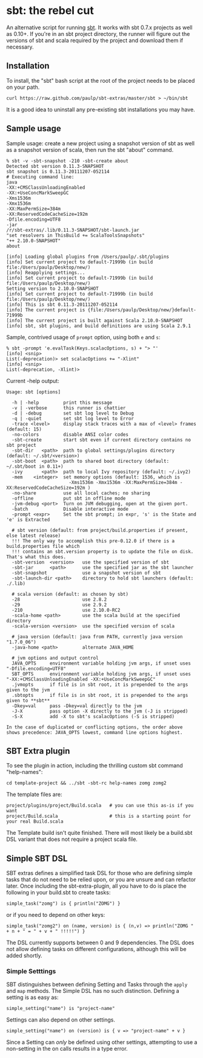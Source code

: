 sbt: the rebel cut
==================

An alternative script for running [sbt](https://github.com/harrah/xsbt).
It works with sbt 0.7.x projects as well as 0.10+. If you're in an sbt
project directory, the runner will figure out the versions of sbt and
scala required by the project and download them if necessary.

## Installation
To install, the "sbt" bash script at the root of the project needs to be placed on your path.

    curl https://raw.github.com/paulp/sbt-extras/master/sbt > ~/bin/sbt

It is a good idea to uninstall any pre-existing sbt installations you may have.

## Sample usage

Sample usage: create a new project using a snapshot version of sbt as
well as a snapshot version of scala, then run the sbt "about" command.

    % sbt -v -sbt-snapshot -210 -sbt-create about
    Detected sbt version 0.11.3-SNAPSHOT
    sbt snapshot is 0.11.3-20111207-052114
    # Executing command line:
    java
    -XX:+CMSClassUnloadingEnabled
    -XX:+UseConcMarkSweepGC
    -Xms1536m
    -Xmx1536m
    -XX:MaxPermSize=384m
    -XX:ReservedCodeCacheSize=192m
    -Dfile.encoding=UTF8
    -jar
    /r/sbt-extras/.lib/0.11.3-SNAPSHOT/sbt-launch.jar
    "set resolvers in ThisBuild += ScalaToolsSnapshots"
    "++ 2.10.0-SNAPSHOT"
    about

    [info] Loading global plugins from /Users/paulp/.sbt/plugins
    [info] Set current project to default-71999b (in build file:/Users/paulp/Desktop/new/)
    [info] Reapplying settings...
    [info] Set current project to default-71999b (in build file:/Users/paulp/Desktop/new/)
    Setting version to 2.10.0-SNAPSHOT
    [info] Set current project to default-71999b (in build file:/Users/paulp/Desktop/new/)
    [info] This is sbt 0.11.3-20111207-052114
    [info] The current project is {file:/Users/paulp/Desktop/new/}default-71999b
    [info] The current project is built against Scala 2.10.0-SNAPSHOT
    [info] sbt, sbt plugins, and build definitions are using Scala 2.9.1

Sample, contrived usage of `prompt` option, using both `e` and `s`:

    % sbt -prompt 'e.evalTask(Keys.scalacOptions, s) + "> "'
    [info] <snip>
    List(-deprecation)> set scalacOptions += "-Xlint"
    [info] <snip>
    List(-deprecation, -Xlint)>

Current -help output:

    Usage: sbt [options]

      -h | -help         print this message
      -v | -verbose      this runner is chattier
      -d | -debug        set sbt log level to Debug
      -q | -quiet        set sbt log level to Error
      -trace <level>     display stack traces with a max of <level> frames (default: 15)
      -no-colors         disable ANSI color codes
      -sbt-create        start sbt even if current directory contains no sbt project
      -sbt-dir   <path>  path to global settings/plugins directory (default: ~/.sbt/<version>)
      -sbt-boot  <path>  path to shared boot directory (default: ~/.sbt/boot in 0.11+)
      -ivy       <path>  path to local Ivy repository (default: ~/.ivy2)
      -mem    <integer>  set memory options (default: 1536, which is
                           -Xms1536m -Xmx1536m -XX:MaxPermSize=384m -XX:ReservedCodeCacheSize=192m )
      -no-share          use all local caches; no sharing
      -offline           put sbt in offline mode
      -jvm-debug <port>  Turn on JVM debugging, open at the given port.
      -batch             Disable interactive mode
      -prompt <expr>     Set the sbt prompt; in expr, 's' is the State and 'e' is Extracted

      # sbt version (default: from project/build.properties if present, else latest release)
      !!! The only way to accomplish this pre-0.12.0 if there is a build.properties file which
      !!! contains an sbt.version property is to update the file on disk.  That's what this does.
      -sbt-version  <version>   use the specified version of sbt
      -sbt-jar      <path>      use the specified jar as the sbt launcher
      -sbt-snapshot             use a snapshot version of sbt
      -sbt-launch-dir <path>    directory to hold sbt launchers (default: ./.lib)

      # scala version (default: as chosen by sbt)
      -28                       use 2.8.2
      -29                       use 2.9.2
      -210                      use 2.10.0-RC2
      -scala-home <path>        use the scala build at the specified directory
      -scala-version <version>  use the specified version of scala

      # java version (default: java from PATH, currently java version "1.7.0_06")
      -java-home <path>         alternate JAVA_HOME

      # jvm options and output control
      JAVA_OPTS     environment variable holding jvm args, if unset uses "-Dfile.encoding=UTF8"
      SBT_OPTS      environment variable holding jvm args, if unset uses "-XX:+CMSClassUnloadingEnabled -XX:+UseConcMarkSweepGC"
      .jvmopts      if file is in sbt root, it is prepended to the args given to the jvm
      .sbtopts      if file is in sbt root, it is prepended to the args given to **sbt**
      -Dkey=val     pass -Dkey=val directly to the jvm
      -J-X          pass option -X directly to the jvm (-J is stripped)
      -S-X          add -X to sbt's scalacOptions (-S is stripped)

    In the case of duplicated or conflicting options, the order above
    shows precedence: JAVA_OPTS lowest, command line options highest.

## SBT Extra plugin

To see the plugin in action, including the thrilling custom sbt command "help-names":

    cd template-project && ../sbt -sbt-rc help-names zomg zomg2

The template files are:

    project/plugins/project/Build.scala   # you can use this as-is if you want
    project/Build.scala                   # this is a starting point for your real Build.scala

The Template build isn't quite finished.  There will most likely be a build.sbt DSL variant that does not require a project scala file.

## Simple SBT DSL

SBT extras defines a simplified task DSL for those who are defining simple tasks that do not need to be relied upon, or you are unsure and can refactor later.   Once including the sbt-extra-plugin, all you have to do is place the following in your build.sbt to create tasks:

    simple_task("zomg") is { println("ZOMG") }

or if you need to depend on other keys:

    simple_task("zomg2") on (name, version) is { (n,v) => println("ZOMG " + n + " = " + v + " !!!!!") }

The DSL currently supports between 0 and 9 dependencies.  The DSL does not allow defining tasks on different configurations, although this will be added shortly.

### Simple Setttings

SBT distinguishes between defining Setting and Tasks through the `apply` and `map` methods.   The Simple DSL has no such distinction.   Defining a setting is as easy as:

    simple_setting("name") is "project-name"

Settings can also depend on other settings.

    simple_setting("name") on (version) is { v => "project-name" + v }

Since a Setting can *only* be defined using other settings, attempting to use a non-setting in the on calls results in a type error.
